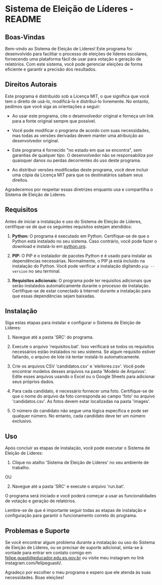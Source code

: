 # Sistema de Eleição de Líderes - README

## Boas-Vindas

Bem-vindo ao Sistema de Eleição de Líderes! Este programa foi desenvolvido para facilitar o processo de eleições de líderes escolares, fornecendo uma plataforma fácil de usar para votação e geração de relatórios. Com este sistema, você pode gerenciar eleições de forma eficiente e garantir a precisão dos resultados.

## Direitos Autorais

Este programa é distribuído sob a Licença MIT, o que significa que você tem o direito de usá-lo, modificá-lo e distribuí-lo livremente. No entanto, pedimos que você siga as orientações a seguir:

- Ao usar este programa, cite o desenvolvedor original e forneça um link para a fonte original sempre que possível.

- Você pode modificar o programa de acordo com suas necessidades, mas todas as versões derivadas devem manter uma atribuição ao desenvolvedor original.

- Este programa é fornecido "no estado em que se encontra", sem garantias de qualquer tipo. O desenvolvedor não se responsabiliza por quaisquer danos ou perdas decorrentes do uso deste programa.

- Ao distribuir versões modificadas deste programa, você deve incluir uma cópia da Licença MIT para que os destinatários saibam seus direitos.

Agradecemos por respeitar essas diretrizes enquanto usa e compartilha o Sistema de Eleição de Líderes.

## Requisitos

Antes de iniciar a instalação e uso do Sistema de Eleição de Líderes, certifique-se de que os seguintes requisitos estejam atendidos:

1. **Python:** O programa é executado em Python. Certifique-se de que o Python está instalado no seu sistema. Caso contrário, você pode fazer o download e instalá-lo em [python.org](https://www.python.org/downloads/).

2. **PIP:** O PIP é o instalador de pacotes Python e é usado para instalar as dependências necessárias. Normalmente, o PIP já está incluído na instalação do Python. Você pode verificar a instalação digitando `pip --version` no seu terminal.

3. **Requisitos adicionais:** O programa pode ter requisitos adicionais que serão instalados automaticamente durante o processo de instalação. Certifique-se de estar conectado à Internet durante a instalação para que essas dependências sejam baixadas.

## Instalação

Siga estas etapas para instalar e configurar o Sistema de Eleição de Líderes:

1. Navegue até a pasta 'SRC' do programa.

2. Execute o arquivo 'requisitos.bat'. Isso verificará se todos os requisitos necessários estão instalados no seu sistema. Se algum requisito estiver faltando, o arquivo de lote irá tentar instalá-lo automaticamente.

3. Crie os arquivos CSV 'candidatos.csv' e 'eleitores.csv'. Você pode encontrar modelos desses arquivos na pasta 'Modelo de Arquivos'. Edite esses arquivos usando o Excel ou o Google Sheets para adicionar seus próprios dados.

4. Para cada candidato, é necessário fornecer uma foto. Certifique-se de que o nome do arquivo da foto corresponda ao campo 'foto' no arquivo 'candidatos.csv'. As fotos devem estar localizadas na pasta 'images'.

5. O número do candidato não segue uma lógica específica e pode ser qualquer número. No entanto, cada candidato deve ter um número exclusivo.

## Uso

Após concluir as etapas de instalação, você pode executar o Sistema de Eleição de Líderes:

1. Clique no atalho 'Sistema de Eleição de Líderes' no seu ambiente de trabalho.

OU

2. Navegue até a pasta 'SRC' e execute o arquivo 'run.bat'.

O programa será iniciado e você poderá começar a usar as funcionalidades de votação e geração de relatórios.

Lembre-se de que é importante seguir todas as etapas de instalação e configuração para garantir o funcionamento correto do programa.

## Problemas e Suporte

Se você encontrar algum problema durante a instalação ou uso do Sistema de Eleição de Líderes, ou se precisar de suporte adicional, sinta-se à vontade para entrar em contato comigo em felipe.guasti@educador.edu.es.gov.br ou visite meu instagram no link instagram.com/felipeguasti/.

Agradeço por escolher o meu programa e espero que ele atenda às suas necessidades. Boas eleições!
